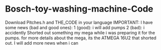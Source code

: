 # Bosch-toy-washing-machine-Code
Download Pitches.h and THE_CODE in your language
IMPORTANT: I have some news (bad and good ones): 1 (good): i will add pumps 2 (bad): i accidently Shorted out something my mega while i was preparing it for the pumps. for more details about the mega, its the ATMEGA 16U2 that shorted out. I will add more news when i can

